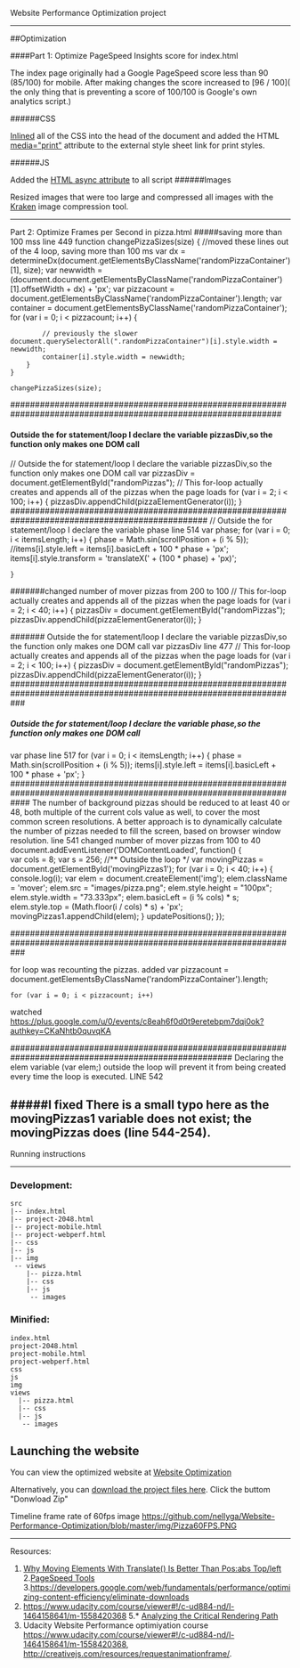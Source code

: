 Website Performance Optimization  project

*************************************************************

##Optimization

####Part 1: Optimize PageSpeed Insights score for index.html

The index page originally had a Google PageSpeed score less than 90 (85/100) for mobile. After making changes the score increased to [96 / 100]( the only thing that is preventing a score of 100/100 is Google's own analytics script.)

######CSS

[Inlined](https://developers.google.com/speed/pagespeed/module/filter-css-inline) all of the CSS into the head of the document and added the HTML [media="print"](https://developer.mozilla.org/de/docs/Web/HTML/Element/link) attribute to the external style sheet link for print styles.

######JS

Added the [HTML async attribute](https://developer.mozilla.org/en-US/docs/Games/Techniques/Async_scripts) to all script 
######Images

Resized images that were too large and compressed all images with the [Kraken](https://kraken.io/web-interface) image compression tool.

**********************************************************************

Part 2: Optimize Frames per Second in pizza.html
#####saving more than 100 mss  line 449
function changePizzaSizes(size) {
        //moved these lines out of the 4 loop, saving more than 100 ms
        var dx = determineDx(document.getElementsByClassName('randomPizzaContainer')[1], size);
        var newwidth = (document.document.getElementsByClassName('randomPizzaContainer')[1].offsetWidth + dx) + 'px';
        var pizzacount = document.getElementsByClassName('randomPizzaContainer').length;
        var container = document.getElementsByClassName('randomPizzaContainer');
        for (var i = 0; i < pizzacount; i++) {

            // previously the slower document.querySelectorAll(".randomPizzaContainer")[i].style.width = newwidth;
            container[i].style.width = newwidth;
        }
    }

    changePizzaSizes(size);
  ###############################################################################################################
  #### Outside the for statement/loop I declare the variable pizzasDiv,so the function only makes one DOM call
// Outside the for statement/loop I declare the variable pizzasDiv,so the function only makes one DOM call
 var pizzasDiv = document.getElementById("randomPizzas");
// This for-loop actually creates and appends all of the pizzas when the page loads
for (var i = 2; i < 100; i++) {
     pizzasDiv.appendChild(pizzaElementGenerator(i));
}
################################################################################################
// Outside the for statement/loop I declare the variable phase line 514
    var phase;
    for (var i = 0; i < itemsLength; i++) {
        phase = Math.sin(scrollPosition + (i % 5));
        //items[i].style.left = items[i].basicLeft + 100 * phase + 'px';
        items[i].style.transform = 'translateX(' + (100 * phase) + 'px)';

    }
#######changed number of mover pizzas from 200 to 100
// This for-loop actually creates and appends all of the pizzas when the page loads
for (var i = 2; i < 40; i++) {
  pizzasDiv = document.getElementById("randomPizzas");
  pizzasDiv.appendChild(pizzaElementGenerator(i));
}

####### Outside the for statement/loop I declare the variable pizzasDiv,so the function only makes one DOM call
var pizzasDiv line 477
// This for-loop actually creates and appends all of the pizzas when the page loads
for (var i = 2; i < 100; i++) {
  pizzasDiv = document.getElementById("randomPizzas");
  pizzasDiv.appendChild(pizzaElementGenerator(i));
}
###################################################################################################################

  ##### Outside the for statement/loop I declare the variable phase,so the function only makes one DOM call
  var phase  line 517
  for (var i = 0; i < itemsLength; i++) {
   phase = Math.sin(scrollPosition + (i % 5));
    items[i].style.left = items[i].basicLeft + 100 * phase + 'px';
  }
####################################################################################################################
The number of background pizzas should be reduced to at least 40 or 48, both multiple of the current cols value as well, to cover the most common screen resolutions. A better approach is to dynamically calculate the number of pizzas needed to fill the screen, based on browser window resolution.
line 541
changed number of mover pizzas from 100 to 40
document.addEventListener('DOMContentLoaded', function() {	
    var  cols = 8;
    var s = 256;
    //** Outside the loop */
    var movingPizzas = document.getElementById('movingPizzas1');
    for (var i = 0; i < 40; i++) {
        console.log(i);
        var elem = document.createElement('img');
        elem.className = 'mover';
        elem.src = "images/pizza.png";
        elem.style.height = "100px";
        elem.style.width = "73.333px";
        elem.basicLeft = (i % cols) * s;
        elem.style.top = (Math.floor(i / cols) * s) + 'px';
        movingPizzas1.appendChild(elem);
    }
    updatePositions();
});

###################################################################################################################

for loop was recounting the pizzas.
added var pizzacount = document.getElementsByClassName('randomPizzaContainer').length;
  	
    for (var i = 0; i < pizzacount; i++)

watched https://plus.google.com/u/0/events/c8eah6f0d0t9eretebpm7dqi0ok?authkey=CKaNhtb0quvqKA

#####################################################################################################
Declaring the elem variable (var elem;) outside the loop will prevent it from being created every time the loop is executed.
LINE 542

#####I fixed There is a small typo here as the movingPizzas1 variable does not exist; the movingPizzas does (line 544-254).
--------------------------------------------------------------------------------------------------------
Running instructions
************************************************************************************************************
### Development:
```
src
|-- index.html
|-- project-2048.html
|-- project-mobile.html
|-- project-webperf.html
|-- css
|-- js
|-- img
 -- views
    |-- pizza.html
    |-- css
    |-- js
     -- images
```

### Minified:
```
index.html
project-2048.html
project-mobile.html
project-webperf.html
css
js
img
views
  |-- pizza.html
  |-- css
  |-- js
   -- images
```
Launching the website
---------------------
You can view the optimized website at <a href="https://github.com/nellyga/Website-Performance-Optimization/">Website Optimization</a>

 Alternatively, you can <a href="https://github.com/nellyga/Website-Performance-Optimization/">download the project files here</a>.  Click the buttom "Donwload Zip"

Timeline frame rate of 60fps image
https://github.com/nellyga/Website-Performance-Optimization/blob/master/img/Pizza60FPS.PNG
 

 

**********************************************************************************************************************
Resources:
1. [Why Moving Elements With Translate() Is Better Than Pos:abs Top/left](http://www.paulirish.com/2012/why-moving-elements-with-translate-is-better-than-posabs-topleft/)
2.[PageSpeed Tools](https://developers.google.com/speed/pagespeed/)
3.https://developers.google.com/web/fundamentals/performance/optimizing-content-efficiency/eliminate-downloads
4. https://www.udacity.com/course/viewer#!/c-ud884-nd/l-1464158641/m-1558420368
5.* [Analyzing the Critical Rendering Path](https://developers.google.com/web/fundamentals/performance/critical-rendering-path/analyzing-crp.html "analyzing crp")
6. Udacity Website Performance optimiyation course https://www.udacity.com/course/viewer#!/c-ud884-nd/l-1464158641/m-1558420368, http://creativejs.com/resources/requestanimationframe/.

